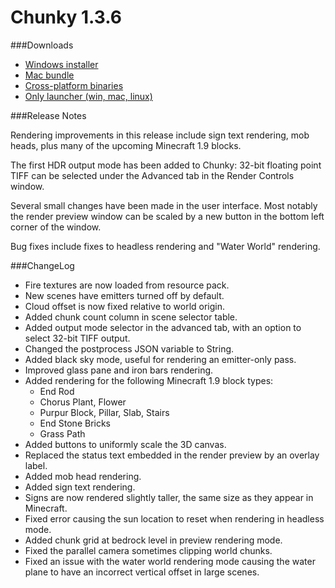 Chunky 1.3.6
============

###Downloads

* [Windows installer](https://launchpad.net/chunky/1.3/1.3.6/+download/Chunky-1.3.6.exe)
* [Mac bundle](https://launchpad.net/chunky/1.3/1.3.6/+download/Chunky-1.3.6.dmg)
* [Cross-platform binaries](https://launchpad.net/chunky/1.3/1.3.6/+download/Chunky-1.3.6.zip)
* [Only launcher (win, mac, linux)](http://chunkyupdate.llbit.se/ChunkyLauncher.jar)

###Release Notes

Rendering improvements in this release include sign text rendering, mob heads,
plus many of the upcoming Minecraft 1.9 blocks.

The first HDR output mode has been added to Chunky: 32-bit floating point TIFF
can be selected under the Advanced tab in the Render Controls window.

Several small changes have been made in the user interface. Most notably the
render preview window can be scaled by a new button in the bottom left corner
of the window.

Bug fixes include fixes to headless rendering and "Water World" rendering.


###ChangeLog

* Fire textures are now loaded from resource pack.
* New scenes have emitters turned off by default.
* Cloud offset is now fixed relative to world origin.
* Added chunk count column in scene selector table.
* Added output mode selector in the advanced tab, with an option to select
  32-bit TIFF output.
* Changed the postprocess JSON variable to String.
* Added black sky mode, useful for rendering an emitter-only pass.
* Improved glass pane and iron bars rendering.
* Added rendering for the following Minecraft 1.9 block types:
    + End Rod
    + Chorus Plant, Flower
    + Purpur Block, Pillar, Slab, Stairs
    + End Stone Bricks
    + Grass Path
* Added buttons to uniformly scale the 3D canvas.
* Replaced the status text embedded in the render preview by an overlay label.
* Added mob head rendering.
* Added sign text rendering.
* Signs are now rendered slightly taller, the same size as they appear in
  Minecraft.
* Fixed error causing the sun location to reset when rendering in headless mode.
* Added chunk grid at bedrock level in preview rendering mode.
* Fixed the parallel camera sometimes clipping world chunks.
* Fixed an issue with the water world rendering mode causing the water plane to
  have an incorrect vertical offset in large scenes.
